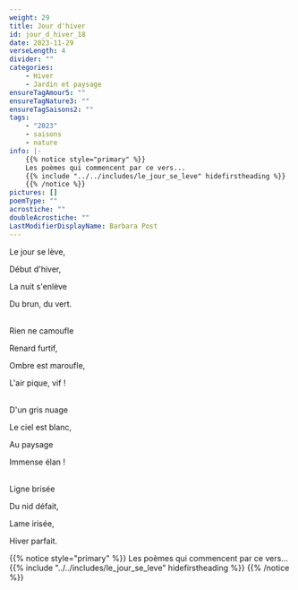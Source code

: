 ```yaml
---
weight: 29
title: Jour d'hiver
id: jour_d_hiver_18
date: 2023-11-29
verseLength: 4
divider: ""
categories:
    - Hiver
    - Jardin et paysage
ensureTagAmour5: ""
ensureTagNature3: ""
ensureTagSaisons2: ""
tags:
    - "2023"
    - saisons
    - nature
info: |-
    {{% notice style="primary" %}}
    Les poèmes qui commencent par ce vers...
    {{% include "../../includes/le_jour_se_leve" hidefirstheading %}}
    {{% /notice %}}
pictures: []
poemType: ""
acrostiche: ""
doubleAcrostiche: ""
LastModifierDisplayName: Barbara Post
---
```

Le jour se lève,

Début d'hiver,

La nuit s'enlève

Du brun, du vert.

 \
Rien ne camoufle

Renard furtif,

Ombre est maroufle,

L'air pique, vif !

 \
D'un gris nuage

Le ciel est blanc,

Au paysage

Immense élan !

 \
Ligne brisée

Du nid défait,

Lame irisée,

Hiver parfait.

{{% notice style="primary" %}}
Les poèmes qui commencent par ce vers...
{{% include "../../includes/le_jour_se_leve" hidefirstheading %}}
{{% /notice %}}